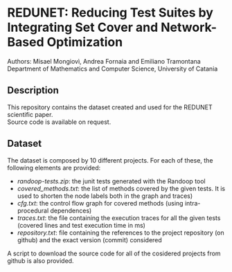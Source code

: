 # REDUNET: Reducing Test Suites by Integrating Set Cover and Network-Based Optimization
Authors: Misael Mongiovì, Andrea Fornaia and Emiliano Tramontana  
Department of Mathematics and Computer Science, University of Catania

## Description
This repository contains the dataset created and used for the REDUNET scientific paper.  
Source code is available on request.

## Dataset
The dataset is composed by 10 different projects. For each of these, the following elements are provided:  
- *randoop-tests.zip*: the junit tests generated with the Randoop tool  
- *covered_methods.txt*: the list of methods covered by the given tests. It is used to shorten the node labels both in the graph and traces)  
- *cfg.txt*: the control flow graph for covered methods (using intra-procedural dependences)  
- *traces.txt*: the file containing the execution traces for all the given tests (covered lines and test execution time in ms)  
- *repository.txt*: file containing the references to the project repository (on github) and the exact version (commit) considered  

A script to download the source code for all of the cosidered projects from github is also provided.
